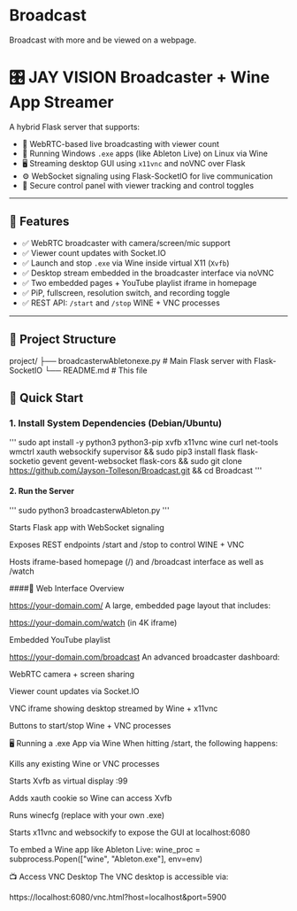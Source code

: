 # Broadcast
Broadcast with more and be viewed on a webpage.
# 🎛️ JAY VISION Broadcaster + Wine App Streamer

A hybrid Flask server that supports:
- 🎥 WebRTC-based live broadcasting with viewer count
- 🍷 Running Windows `.exe` apps (like Ableton Live) on Linux via Wine
- 🖥️ Streaming desktop GUI using `x11vnc` and noVNC over Flask
- ⚙️ WebSocket signaling using Flask-SocketIO for live communication
- 🧪 Secure control panel with viewer tracking and control toggles

---

## 🧰 Features

- ✅ WebRTC broadcaster with camera/screen/mic support
- ✅ Viewer count updates with Socket.IO
- ✅ Launch and stop `.exe` via Wine inside virtual X11 (`Xvfb`)
- ✅ Desktop stream embedded in the broadcaster interface via noVNC
- ✅ Two embedded pages + YouTube playlist iframe in homepage
- ✅ PiP, fullscreen, resolution switch, and recording toggle
- ✅ REST API: `/start` and `/stop` WINE + VNC processes

---

## 📁 Project Structure
project/
├── broadcasterwAbletonexe.py # Main Flask server with Flask-SocketIO
└── README.md # This file

## 🚀 Quick Start

### 1. Install System Dependencies (Debian/Ubuntu)
'''
sudo apt install -y python3 python3-pip xvfb x11vnc wine curl net-tools wmctrl xauth websockify supervisor && sudo pip3 install flask flask-socketio gevent gevent-websocket flask-cors && sudo git clone https://github.com/Jayson-Tolleson/Broadcast.git && cd Broadcast
'''

#### 2. Run the Server
'''
sudo python3 broadcasterwAbleton.py
'''

Starts Flask app with WebSocket signaling

Exposes REST endpoints /start and /stop to control WINE + VNC

Hosts iframe-based homepage (/) and /broadcast interface as well as /watch

####📡 Web Interface Overview

https://your-domain.com/
A large, embedded page layout that includes:

https://your-domain.com/watch (in 4K iframe)

Embedded YouTube playlist

https://your-domain.com/broadcast
An advanced broadcaster dashboard:

WebRTC camera + screen sharing

Viewer count updates via Socket.IO

VNC iframe showing desktop streamed by Wine + x11vnc

Buttons to start/stop Wine + VNC processes

🖥️ Running a .exe App via Wine
When hitting /start, the following happens:

Kills any existing Wine or VNC processes

Starts Xvfb as virtual display :99

Adds xauth cookie so Wine can access Xvfb

Runs winecfg (replace with your own .exe)

Starts x11vnc and websockify to expose the GUI at localhost:6080

To embed a Wine app like Ableton Live:
wine_proc = subprocess.Popen(["wine", "Ableton.exe"], env=env)

📺 Access VNC Desktop
The VNC desktop is accessible via:

https://localhost:6080/vnc.html?host=localhost&port=5900
